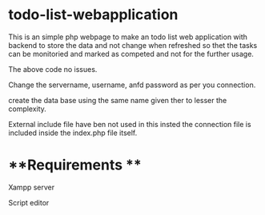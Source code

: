 # todo-list-webapplication

This is an simple php webpage to make an todo list web application with backend to store the data and not change when refreshed so thet the tasks can be monitoried and marked as competed and not for the further usage.

The above code no issues.

Change the servername, username, anfd password as per you connection.

create the data base using the same name given ther to lesser the complexity.

External include file have ben not used in this insted the connection file is included inside the index.php file itself.

# **Requirements **

Xampp server

Script editor 
